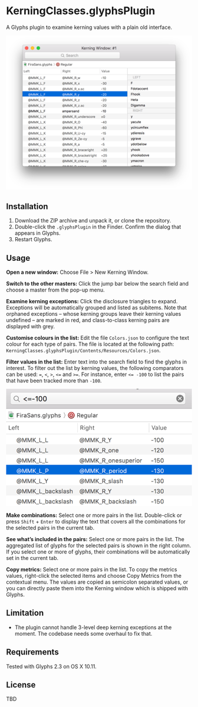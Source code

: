 # KerningClasses.glyphsPlugin

A Glyphs plugin to examine kerning values with a plain old interface.

![](KerningClasses.png)

## Installation

1. Download the ZIP archive and unpack it, or clone the repository.
2. Double-click the `.glyphsPlugin` in the Finder. Confirm the dialog that appears in Glyphs.
3. Restart Glyphs.

## Usage

**Open a new window:** Choose File > New Kerning Window.

**Switch to the other masters:** Click the jump bar below the search field and choose a master from the pop-up menu.

**Examine kerning exceptions:** Click the disclosure triangles to expand. Exceptions will be automatically grouped and listed as subitems. Note that orphaned exceptions – whose kerning groups leave their kerning values undefined – are marked in red, and class-to-class kerning pairs are displayed with grey.

**Customise colours in the list:** Edit the file `Colors.json` to configure the text colour for each type of pairs. The file is located at the following path: `KerningClasses.glyphsPlugin/Contents/Resources/Colors.json`.

**Filter values in the list:** Enter text into the search field to find the glyphs in interest. To filter out the list by kerning values, the following comparators can be used: `=`, `<`, `>`, `<=` and `>=`. For instance, enter `<= -100` to list the pairs that have been tracked more than `-100`.

![](KerningClassesFilter.png)

**Make combinations:** Select one or more pairs in the list. Double-click or press `Shift` + `Enter` to display the text that covers all the combinations for the selected pairs in the current tab.

**See what’s included in the pairs:** Select one or more pairs in the list. The aggregated list of glyphs for the selected pairs is shown in the right column. If you select one or more of glyphs, their combinations will be automatically set in the current tab.

**Copy metrics:** Select one or more pairs in the list. To copy the metrics values, right-click the selected items and choose Copy Metrics from the contextual menu. The values are copied as semicolon separated values, or you can directly paste them into the Kerning window which is shipped with Glyphs.


## Limitation

- The plugin cannot handle 3-level deep kerning exceptions at the moment. The codebase needs some overhaul to fix that.

## Requirements

Tested with Glyphs 2.3 on OS X 10.11.

## License

TBD
